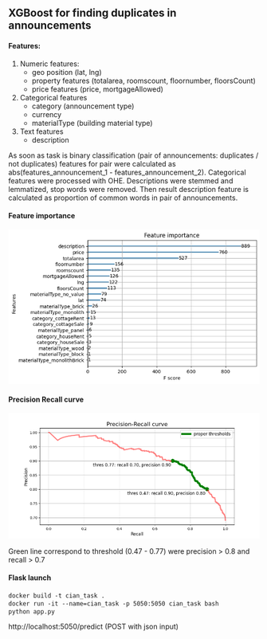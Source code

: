 ## XGBoost for finding duplicates in announcements

#### Features:
1) Numeric features:
    - geo position (lat, lng)
    - property features (totalarea, roomscount, floornumber, floorsCount)
    - price features (price, mortgageAllowed)
2) Categorical features
    - category (announcement type)
    - currency 
    - materialType (building material type)
3) Text features
    - description
    
As soon as task is binary classification (pair of announcements: duplicates / not duplicates)
features for pair were calculated as abs(features_announcement_1 - features_announcement_2).
Categorical features were processed with OHE. 
Descriptions were stemmed and lemmatized, stop words were removed.
Then result description feature is calculated as proportion of common words in pair of 
announcements.

#### Feature importance

![Feature_importance](models/feature_importance_colsample_bytree_0.98_gamma_0.84_max_depth_13_min_child_weight_6.0_subsample_0.58.png)
    
#### Precision Recall curve

![PRcurve](models/precision_recall_curve_colsample_bytree_0.98_gamma_0.84_max_depth_13_min_child_weight_6.0_subsample_0.58.png)

Green line correspond to threshold (0.47 - 0.77) were precision > 0.8 and recall > 0.7

#### Flask launch

```
docker build -t cian_task .
docker run -it --name=cian_task -p 5050:5050 cian_task bash
python app.py
```

http://localhost:5050/predict (POST with json input)
